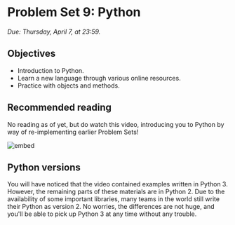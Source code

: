 # Problem Set 9: Python

*Due: Thursday, April 7, at 23:59.*

## Objectives

* Introduction to Python.
* Learn a new language through various online resources.
* Practice with objects and methods.

## Recommended reading

No reading as of yet, but do watch this video, introducing you to Python by way of re-implementing earlier Problem Sets!

![embed](https://www.youtube.com/embed/Q98L3yaNEao)

## Python versions

You will have noticed that the video contained examples written in Python 3. However, the remaining parts of these materials are in Python 2. Due to the availability of some important libraries, many teams in the world still write their Python as version 2. No worries, the differences are not huge, and you'll be able to pick up Python 3 at any time without any trouble.
